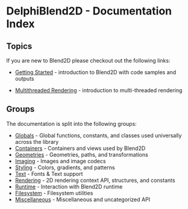 # DelphiBlend2D - Documentation Index

## Topics

If you are new to Blend2D please checkout out the following links:

* [Getting Started](GettingStarted.md) - introduction to Blend2D with code samples and outputs

* [Multithreaded Rendering](MultithreadedRendering.md) - introduction to multi-threaded rendering

## Groups

The documentation is split into the following groups:

* [Globals](Globals.md) - Global functions, constants, and classes used universally across the library
* [Containers](Containers.md) - Containers and views used by Blend2D
* [Geometries](Geometries.md) - Geometries, paths, and transformations
* [Imaging](Imaging.md) - Images and image codecs
* [Styling](Styling.md) - Colors, gradients, and patterns
* [Text](Text.md) - Fonts & Text support
* [Rendering](Rendering.md) - 2D rendering context API, structures, and constants
* [Runtime](Runtime.md) - Interaction with Blend2D runtime
* [Filesystem](Filesystem.md) - Filesystem utilities
* [Miscellaneous](Miscellaneous.md) - Miscellaneous and uncategorized API
